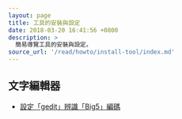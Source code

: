```yaml
---
layout: page
title: 工具的安裝與設定
date: 2018-03-20 16:41:56 +0800
description: >
  簡易導覽工具的安裝與設定。
source_url: '/read/howto/install-tool/index.md'
---
```



## 文字編輯器

* [設定「gedit」辨識「Big5」編碼](gedit)
